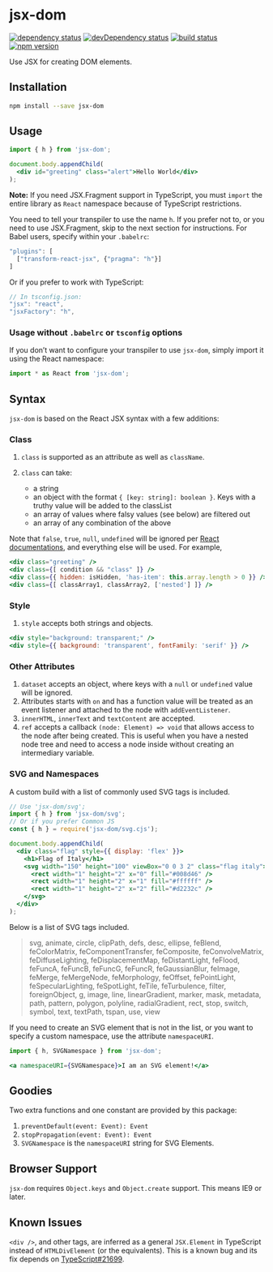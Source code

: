 # jsx-dom
[![dependency status](https://david-dm.org/alexlur/jsx-dom/status.svg)](https://david-dm.org/alexlur/jsx-dom#info=dependencies)  [![devDependency status](https://david-dm.org/alexlur/jsx-dom/dev-status.svg)](https://david-dm.org/alexlur/jsx-dom#info=devDependencies) [![build status](https://travis-ci.org/alexlur/jsx-dom.svg?branch=master)](https://travis-ci.org/alexlur/jsx-dom) [![npm version](https://badge.fury.io/js/jsx-dom.svg)](https://badge.fury.io/js/jsx-dom)

Use JSX for creating DOM elements.

## Installation
```bash
npm install --save jsx-dom
```

## Usage
```jsx
import { h } from 'jsx-dom';

document.body.appendChild(
  <div id="greeting" class="alert">Hello World</div>
);
```

**Note:** If you need JSX.Fragment support in TypeScript, you must `import` the entire library as `React` namespace because of TypeScript restrictions.

You need to tell your transpiler to use the name `h`. If you prefer not to, or you need to use JSX.Fragment, skip to the next section for instructions. For Babel users, specify within your `.babelrc`:

```js
"plugins": [
  ["transform-react-jsx", {"pragma": "h"}]
]
```

Or if you prefer to work with TypeScript:

```js
// In tsconfig.json:
"jsx": "react",
"jsxFactory": "h",
```

### Usage without `.babelrc` or `tsconfig` options

If you don’t want to configure your transpiler to use `jsx-dom`, simply import it using 
the React namespace:

```js
import * as React from 'jsx-dom';
```

## Syntax
`jsx-dom` is based on the React JSX syntax with a few additions:

### Class
1. `class` is supported as an attribute as well as `className`.
2. `class` can take:

   * a string
   * an object with the format `{ [key: string]: boolean }`. Keys with a truthy value will be added to the classList
   * an array of values where falsy values (see below) are filtered out
   * an array of any combination of the above

Note that `false`, `true`, `null`, `undefined` will be ignored per [React documentations](https://facebook.github.io/react/docs/jsx-in-depth.html#booleans-null-and-undefined-are-ignored), and everything else will be used. For example,

```jsx
<div class="greeting" />
<div class={[ condition && "class" ]} />
<div class={{ hidden: isHidden, 'has-item': this.array.length > 0 }} />
<div class={[ classArray1, classArray2, ['nested'] ]} />
```

### Style
1. `style` accepts both strings and objects.

```jsx
<div style="background: transparent;" />
<div style={{ background: 'transparent', fontFamily: 'serif' }} />
```

### Other Attributes
1. `dataset` accepts an object, where keys with a `null` or `undefined` value will be ignored.
2. Attributes starts with `on` and has a function value will be treated as an event listener and attached to the node with `addEventListener`.
3. `innerHTML`, `innerText` and `textContent` are accepted.
4. `ref` accepts a callback `(node: Element) => void` that allows access to the node after being created. This is useful when you have a nested node tree and need to access a node inside without creating an intermediary variable.

### SVG and Namespaces
A custom build with a list of commonly used SVG tags is included.

```jsx
// Use 'jsx-dom/svg';
import { h } from 'jsx-dom/svg';
// Or if you prefer Common JS
const { h } = require('jsx-dom/svg.cjs');

document.body.appendChild(
  <div class="flag" style={{ display: 'flex' }}>
    <h1>Flag of Italy</h1>
    <svg width="150" height="100" viewBox="0 0 3 2" class="flag italy">
      <rect width="1" height="2" x="0" fill="#008d46" />
      <rect width="1" height="2" x="1" fill="#ffffff" />
      <rect width="1" height="2" x="2" fill="#d2232c" />
    </svg>
  </div>
);
```

Below is a list of SVG tags included.
> svg, animate, circle, clipPath, defs, desc, ellipse, feBlend, feColorMatrix, feComponentTransfer, feComposite, feConvolveMatrix, feDiffuseLighting, feDisplacementMap, feDistantLight, feFlood, feFuncA, feFuncB, feFuncG, feFuncR, feGaussianBlur, feImage, feMerge, feMergeNode, feMorphology, feOffset, fePointLight, feSpecularLighting, feSpotLight, feTile, feTurbulence, filter, foreignObject, g, image, line, linearGradient, marker, mask, metadata, path, pattern, polygon, polyline, radialGradient, rect, stop, switch, symbol, text, textPath, tspan, use, view

If you need to create an SVG element that is not in the list, or you want to specify a custom namespace, use the attribute `namespaceURI`.

```jsx
import { h, SVGNamespace } from 'jsx-dom';

<a namespaceURI={SVGNamespace}>I am an SVG element!</a>
```

## Goodies
Two extra functions and one constant are provided by this package:

1. `preventDefault(event: Event): Event`
2. `stopPropagation(event: Event): Event`
3. `SVGNamespace` is the `namespaceURI` string for SVG Elements.

## Browser Support
`jsx-dom` requires `Object.keys` and `Object.create` support. This means IE9 or later.

## Known Issues

`<div />`, and other tags, are inferred as a general `JSX.Element` in TypeScript instead of 
`HTMLDivElement` (or the equivalents). This is a known bug and its fix depends on [TypeScript#21699](https://github.com/Microsoft/TypeScript/issues/21699).
